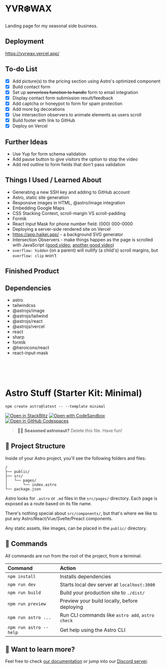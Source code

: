 # YVR❄️WAX

Landing page for my seasonal side business.

## Deployment

https://yvrwax.vercel.app/

## To-do List

- [x] Add picture(s) to the pricing section using Astro's optimized component
- [x] Build contact form
- [x] Set up ~~serverless function to handle~~ form to email integration
- [x] Display contact form submission result/feedback
- [x] Add captcha or honeypot to form for spam protection
- [x] Add more bg decorations
- [x] Use intersection observers to animate elements as users scroll
- [x] Build footer with link to GitHub
- [x] Deploy on Vercel

## Further Ideas

- Use Yup for form schema validation
- Add pause button to give visitors the option to stop the video
- Add red outline to form fields that don't pass validation

## Things I Used / Learned About

- Generating a new SSH key and adding to GitHub account
- Astro, static site generation
- Responsive images in HTML, @astro/image integration
- Embedding Google Maps
- CSS Stacking Context, scroll-margin VS scroll-padding
- Formik
- React Input Mask for phone number field: (000) 000-0000
- Deploying a server-side rendered site on Vercel
- https://app.haikei.app/ - a background SVG generator
- Intersection Observers - make things happen as the page is scrolled with JavaScript ([good video](https://www.youtube.com/watch?v=T8EYosX4NOo), [another good video](https://www.youtube.com/watch?v=T33NN_pPeNI))
- `overflow: hidden` (on a parent) will nullify (a child's) scroll margins, but `overflow: clip` won't

## Finished Product

## Dependencies

- astro
- tailwindcss
- @astrojs/image
- @astrojs/tailwind
- @astrojs/react
- @astrojs/vercel
- react
- sharp
- formik
- @heroicons/react
- react-input-mask

<br/>
<br/>
<br/>

# Astro Stuff (Starter Kit: Minimal)

```
npm create astro@latest -- --template minimal
```

[![Open in StackBlitz](https://developer.stackblitz.com/img/open_in_stackblitz.svg)](https://stackblitz.com/github/withastro/astro/tree/latest/examples/minimal)
[![Open with CodeSandbox](https://assets.codesandbox.io/github/button-edit-lime.svg)](https://codesandbox.io/p/sandbox/github/withastro/astro/tree/latest/examples/minimal)
[![Open in GitHub Codespaces](https://github.com/codespaces/badge.svg)](https://codespaces.new/withastro/astro?devcontainer_path=.devcontainer/minimal/devcontainer.json)

> 🧑‍🚀 **Seasoned astronaut?** Delete this file. Have fun!

## 🚀 Project Structure

Inside of your Astro project, you'll see the following folders and files:

```
/
├── public/
├── src/
│   └── pages/
│       └── index.astro
└── package.json
```

Astro looks for `.astro` or `.md` files in the `src/pages/` directory. Each page is exposed as a route based on its file name.

There's nothing special about `src/components/`, but that's where we like to put any Astro/React/Vue/Svelte/Preact components.

Any static assets, like images, can be placed in the `public/` directory.

## 🧞 Commands

All commands are run from the root of the project, from a terminal:

| Command                | Action                                           |
| :--------------------- | :----------------------------------------------- |
| `npm install`          | Installs dependencies                            |
| `npm run dev`          | Starts local dev server at `localhost:3000`      |
| `npm run build`        | Build your production site to `./dist/`          |
| `npm run preview`      | Preview your build locally, before deploying     |
| `npm run astro ...`    | Run CLI commands like `astro add`, `astro check` |
| `npm run astro --help` | Get help using the Astro CLI                     |

## 👀 Want to learn more?

Feel free to check [our documentation](https://docs.astro.build) or jump into our [Discord server](https://astro.build/chat).
